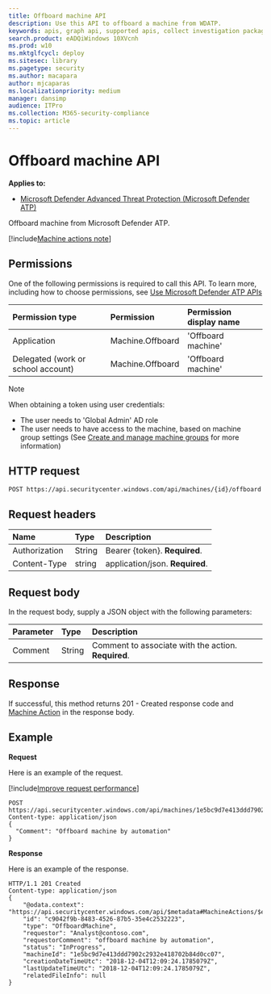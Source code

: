 ```yaml
---
title: Offboard machine API
description: Use this API to offboard a machine from WDATP.
keywords: apis, graph api, supported apis, collect investigation package
search.product: eADQiWindows 10XVcnh
ms.prod: w10
ms.mktglfcycl: deploy
ms.sitesec: library
ms.pagetype: security
ms.author: macapara
author: mjcaparas
ms.localizationpriority: medium
manager: dansimp
audience: ITPro
ms.collection: M365-security-compliance 
ms.topic: article
---
```


# Offboard machine API

**Applies to:**

- [Microsoft Defender Advanced Threat Protection (Microsoft Defender ATP)](https://go.microsoft.com/fwlink/p/?linkid=2069559)

Offboard machine from Microsoft Defender ATP.

[!include[Machine actions note](machineactionsnote.md)]

## Permissions
One of the following permissions is required to call this API. To learn more, including how to choose permissions, see [Use Microsoft Defender ATP APIs](apis-intro.md)

Permission type |	Permission	|	Permission display name
:---|:---|:---
Application |	Machine.Offboard |	'Offboard machine'
Delegated (work or school account) |	Machine.Offboard |	'Offboard machine'

>[!Note]
> When obtaining a token using user credentials:
>- The user needs to 'Global Admin' AD role
>- The user needs to have access to the machine, based on machine group settings (See [Create and manage machine groups](machine-groups.md) for more information)

## HTTP request
```
POST https://api.securitycenter.windows.com/api/machines/{id}/offboard
```

## Request headers

Name | Type | Description
:---|:---|:---
Authorization | String | Bearer {token}. **Required**.
Content-Type | string | application/json. **Required**.

## Request body
In the request body, supply a JSON object with the following parameters:

Parameter |	Type	| Description
:---|:---|:---
Comment |	String |	Comment to associate with the action. **Required**.

## Response
If successful, this method returns 201 - Created response code and [Machine Action](machineaction.md) in the response body.


## Example

**Request**

Here is an example of the request.

[!include[Improve request performance](improverequestperformance-new.md)]

```
POST https://api.securitycenter.windows.com/api/machines/1e5bc9d7e413ddd7902c2932e418702b84d0cc07/offboard
Content-type: application/json
{
  "Comment": "Offboard machine by automation"
}
```

**Response**

Here is an example of the response.

```
HTTP/1.1 201 Created
Content-type: application/json
{
    "@odata.context": "https://api.securitycenter.windows.com/api/$metadata#MachineActions/$entity",
    "id": "c9042f9b-8483-4526-87b5-35e4c2532223",
    "type": "OffboardMachine",
    "requestor": "Analyst@contoso.com",
    "requestorComment": "offboard machine by automation",
    "status": "InProgress",
    "machineId": "1e5bc9d7e413ddd7902c2932e418702b84d0cc07",
    "creationDateTimeUtc": "2018-12-04T12:09:24.1785079Z",
    "lastUpdateTimeUtc": "2018-12-04T12:09:24.1785079Z",
	"relatedFileInfo": null
}

```
